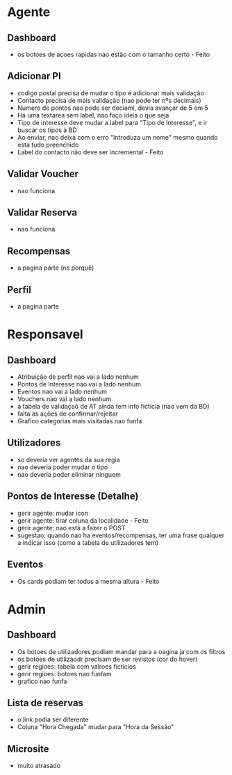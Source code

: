 # Agente

## Dashboard
- os botoes de açoes rapidas nao estão com o tamanho certo - Feito 

## Adicionar PI
- codigo postal precisa de mudar o tipo e adicionar mais validação
- Contacto precisa de mais validação (nao pode ter nºs decimais)
- Numero de pontos nao pode ser deciaml, devia avançar de 5 em 5
- Há uma textarea sem label, nao faço ideia o que seja
- Tipo de interesse deve mudar a label para "Tipo de Interesse", e ir buscar os tipos à BD
- Ao enviar, nao deixa com o erro "Introduza um nome" mesmo quando está tudo preenchido
- Label do contacto não deve ser incremental - Feito

## Validar Voucher
- nao funciona 

## Validar Reserva 
- nao funciona

## Recompensas
- a pagina parte (ns porquê)

## Perfil 
- a pagina parte 

# Responsavel

## Dashboard
- Atribuição de perfil nao vai a lado nenhum
- Pontos de Interesse nao vai a lado nenhum
- Eventos nao vai a lado nenhum
- Vouchers nao vai a lado nenhum
- a tabela de validaçaõ de AT ainda tem info ficticia (nao vem da BD) 
- falta as ações de confirmar/rejeitar
- Grafico categorias mais visitadas nao funfa

## Utilizadores
- so deveria ver agentes da sua regia
- nao deveria poder mudar o tipo
- nao deveria poder eliminar ninguem

## Pontos de Interesse (Detalhe)
- gerir agente: mudar icon
- gerir agente: tirar coluna da localidade - Feito
- gerir agente: nao está a fazer o POST
- sugestao: quando nao ha eventos/recompensas, ter uma frase qualquer a indicar isso (como a tabela de utilizadores tem)


## Eventos
- Os cards podiam ter todos a mesma altura - Feito

# Admin
## Dashboard

- Os botoes de utilizadores podiam mandar para a oagina ja com os filtros
- os botoes de utilizaodr precisam de ser revistos (cor do hover)
- gerir regioes: tabela com valroes ficticios
- gerir regioes: botoes nao funfam
- grafico nao funfa

## Lista de reservas
- o link podia ser diferente
- Coluna "Hora Chegada" mudar para "Hora da Sessão"

## Microsite
- muito atrasado
